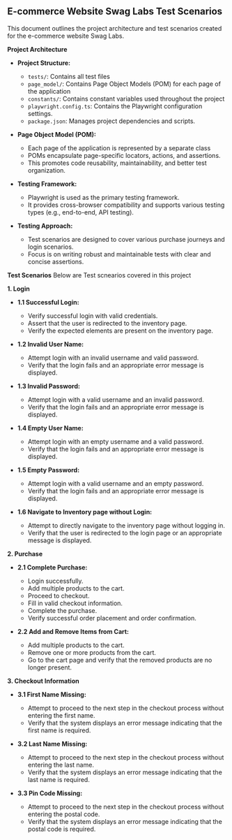 ## E-commerce Website Swag Labs Test Scenarios
This document outlines the project architecture and test scenarios created for the e-commerce website Swag Labs. 

**Project Architecture**

* **Project Structure:**
    *   `tests/`: Contains all test files
    *   `page_model/`: Contains Page Object Models (POM) for each page of the application
    *   `constants/`: Contains constant variables used throughout the project
    *   `playwright.config.ts`: Contains the Playwright configuration settings.
    *   `package.json`: Manages project dependencies and scripts.

* **Page Object Model (POM):**
    *   Each page of the application is represented by a separate class
    *   POMs encapsulate page-specific locators, actions, and assertions.
    *   This promotes code reusability, maintainability, and better test organization.

* **Testing Framework:**
    *   Playwright is used as the primary testing framework.
    *   It provides cross-browser compatibility and supports various testing types (e.g., end-to-end, API testing).

* **Testing Approach:**
    *   Test scenarios are designed to cover various purchase journeys and login scenarios.
    *   Focus is on writing robust and maintainable tests with clear and concise assertions.


**Test Scenarios**
Below are Test scnearios covered in this project

**1. Login**

*   **1.1 Successful Login:** 
    *   Verify successful login with valid credentials.
    *   Assert that the user is redirected to the inventory page.
    *   Verify the expected elements are present on the inventory page.

*   **1.2 Invalid User Name:**
    *   Attempt login with an invalid username and valid password.
    *   Verify that the login fails and an appropriate error message is displayed.

*   **1.3 Invalid Password:**
    *   Attempt login with a valid username and an invalid password.
    *   Verify that the login fails and an appropriate error message is displayed.

*   **1.4 Empty User Name:**
    *   Attempt login with an empty username and a valid password.
    *   Verify that the login fails and an appropriate error message is displayed.

*   **1.5 Empty Password:**
    *   Attempt login with a valid username and an empty password.
    *   Verify that the login fails and an appropriate error message is displayed.

*   **1.6 Navigate to Inventory page without Login:**
    *   Attempt to directly navigate to the inventory page without logging in.
    *   Verify that the user is redirected to the login page or an appropriate message is displayed.

**2. Purchase**

*   **2.1 Complete Purchase:**
    *   Login successfully.
    *   Add multiple products to the cart.
    *   Proceed to checkout.
    *   Fill in valid checkout information.
    *   Complete the purchase.
    *   Verify successful order placement and order confirmation.

*   **2.2 Add and Remove Items from Cart:**
    *   Add multiple products to the cart.
    *   Remove one or more products from the cart.
    *   Go to the cart page and verify that the removed products are no longer present.

**3. Checkout Information**

*   **3.1 First Name Missing:**
    *   Attempt to proceed to the next step in the checkout process without entering the first name.
    *   Verify that the system displays an error message indicating that the first name is required.

*   **3.2 Last Name Missing:**
    *   Attempt to proceed to the next step in the checkout process without entering the last name.
    *   Verify that the system displays an error message indicating that the last name is required.

*   **3.3 Pin Code Missing:**
    *   Attempt to proceed to the next step in the checkout process without entering the postal code.
    *   Verify that the system displays an error message indicating that the postal code is required.
